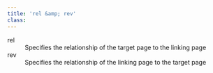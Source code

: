 ```yaml
---
title: 'rel &amp; rev'
class:
---
```

<dl>
    <dt>rel</dt>
    <dd>Specifies the relationship of the target page to the linking page</dd>
    <dt>rev</dt>
    <dd>Specifies the relationship of the linking page to the target page</dd>
</dl>